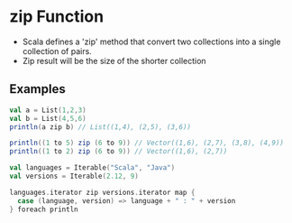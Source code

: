 # zip Function

- Scala defines a 'zip' method that convert two collections into a single collection of pairs.
- Zip result will be the size of the shorter collection

## Examples

```scala
val a = List(1,2,3)
val b = List(4,5,6)
println(a zip b) // List((1,4), (2,5), (3,6))

println((1 to 5) zip (6 to 9)) // Vector((1,6), (2,7), (3,8), (4,9))
println((1 to 2) zip (6 to 9)) // Vector((1,6), (2,7))
```

```scala
val languages = Iterable("Scala", "Java")
val versions = Iterable(2.12, 9)

languages.iterator zip versions.iterator map {
  case (language, version) => language + " : " + version
} foreach println
```
